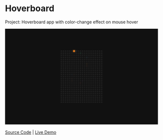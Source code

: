 # Hoverboard

Project: Hoverboard app with color-change effect on mouse hover

![cover](cover.png)

[Source Code](./README.md) | [Live Demo](https://gattuso.dev/js-projects/hoverboard/index)
